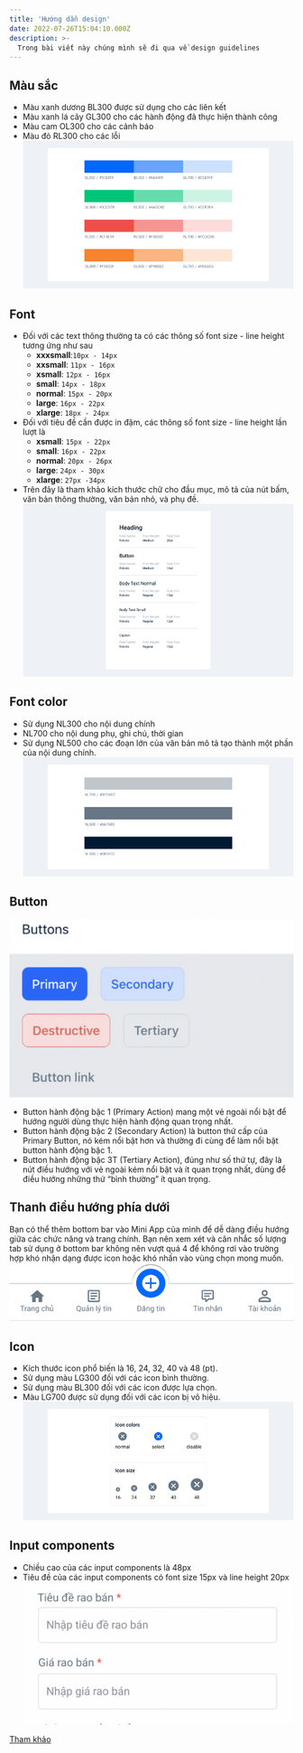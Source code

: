 ```yaml
---
title: 'Hướng dẫn design'
date: 2022-07-26T15:04:10.000Z
description: >-
  Trong bài viết này chúng mình sẽ đi qua về design guidelines
---
```


## Màu sắc

- Màu xanh dương BL300 được sử dụng cho các liên kết
- Màu xanh lá cây GL300 cho các hành động đã thực hiện thành công
- Màu cam OL300 cho các cảnh báo
- Màu đỏ RL300 cho các lỗi
![Alt Text](https://raw.githubusercontent.com/quynhdinh/BanLai/master/website/site/static/img/color-theme-guideline.png)
## Font

- Đối với các text thông thường ta có các thông số font size - line height tương ứng như sau
  - **xxxsmall**:`10px - 14px`
  - **xxsmall**: `11px - 16px`
  - **xsmall**: `12px - 16px`
  - **small**: `14px - 18px`
  - **normal**: `15px - 20px`
  - **large**: `16px - 22px`
  - **xlarge**: `18px - 24px`
- Đối với tiêu đề cần được in đậm, các thông số font size - line height lần lượt là
  - **xsmall**: `15px - 22px`
  - **small**: `16px - 22px`
  - **normal**: `20px - 26px`
  - **large**: `24px - 30px`
  - **xlarge**: `27px -34px`
- Trên đây là tham khảo kích thước chữ cho đầu mục, mô tả của nút bấm, văn bản thông thường, văn bản nhỏ, và phụ đề.
![Alt Text](https://raw.githubusercontent.com/quynhdinh/BanLai/master/website/site/static/img/font.png)
## Font color
- Sử dụng NL300 cho nội dung chính
- NL700 cho nội dung phụ, ghi chú, thời gian
- Sử dụng NL500 cho các đoạn lớn của văn bản mô tả tạo thành một phần của nội dung chính.
![Alt Text](https://raw.githubusercontent.com/quynhdinh/BanLai/master/website/site/static/img/font-color.png)
## Button
![Alt Text](https://raw.githubusercontent.com/quynhdinh/BanLai/master/website/site/static/img/button-guidelines.png)
- Button hành động bậc 1 (Primary Action) mang một vẻ ngoài nổi bật để hướng người dùng thực hiện hành động quan trọng nhất.
- Button hành động bậc 2 (Secondary Action) là button thứ cấp của Primary Button, nó kém nổi bật hơn và thường đi cùng để làm nổi bật button hành động bậc 1.
- Button hành động bậc 3T (Tertiary Action), đúng như số thứ tự, đây là nút điều hướng với vẻ ngoài kém nổi bật và ít quan trọng nhất, dùng để điều hướng những thứ “bình thường” ít quan trọng.
## Thanh điều hướng phía dưới
Bạn có thể thêm bottom bar vào Mini App của mình để dễ dàng điều hướng giữa các chức năng và trang chính. Bạn nên xem xét 
và cân nhắc số lượng tab sử dụng ở bottom bar không nên vượt quá 4 để không rơi vào trường hợp khó nhận dạng được icon hoặc 
khó nhấn vào vùng chọn mong muốn.
![Alt Text](https://raw.githubusercontent.com/quynhdinh/BanLai/master/website/site/static/img/nav-bar-guideline.png)

## Icon
- Kích thước icon phổ biến là 16, 24, 32, 40 và 48 (pt).
- Sử dụng màu LG300 đối với các icon bình thường.
- Sử dụng màu BL300 đối với các icon được lựa chọn.
- Màu LG700 được sử dụng đối với các icon bị vô hiệu.
![Alt Text](https://raw.githubusercontent.com/quynhdinh/BanLai/master/website/site/static/img/icon-guideline.png)

## Input components
- Chiều cao của các input components là 48px
- Tiêu đề của các input components có font size 15px và line height 20px
![Alt Text](https://raw.githubusercontent.com/quynhdinh/BanLai/master/website/site/static/img/input-guideline.png)

[Tham khảo](https://harmless-impatiens-74a.notion.site/Chi-ti-t-b-i-ng-eeac97f480e74b5aba31d5e9325ca286)